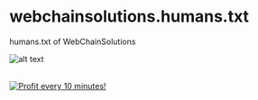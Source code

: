 # webchainsolutions.humans.txt
humans.txt of WebChainSolutions

![alt text](https://raw.githubusercontent.com/JonnyBanana/jonnybanana.humans.txt/master/humans.jpg)



</BR>

<a href="https://golden-farm.biz/?r=1673249" target="_blank">
<img src="https://golden-farm.biz/images/promo/en/728x90.gif"
alt="Profit every 10 minutes!"></a>

